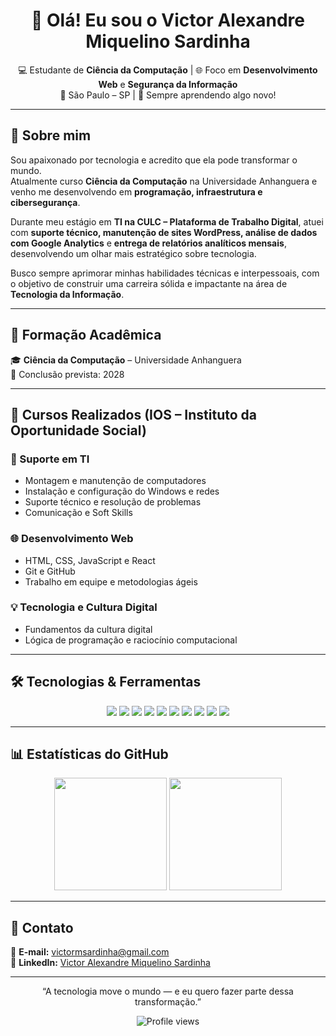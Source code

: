 <!-- Victor Sardinha - GitHub Profile README -->

<h1 align="center">👋 Olá! Eu sou o Victor Alexandre Miquelino Sardinha</h1>

<p align="center">
  💻 Estudante de <strong>Ciência da Computação</strong> | 🌐 Foco em <strong>Desenvolvimento Web</strong> e <strong>Segurança da Informação</strong>  
  <br>
  📍 São Paulo – SP | 🚀 Sempre aprendendo algo novo!
</p>

---

## 🌟 Sobre mim

Sou apaixonado por tecnologia e acredito que ela pode transformar o mundo.  
Atualmente curso **Ciência da Computação** na Universidade Anhanguera e venho me desenvolvendo em **programação, infraestrutura e cibersegurança**.  

Durante meu estágio em **TI na CULC – Plataforma de Trabalho Digital**, atuei com **suporte técnico, manutenção de sites WordPress, análise de dados com Google Analytics** e **entrega de relatórios analíticos mensais**, desenvolvendo um olhar mais estratégico sobre tecnologia.

Busco sempre aprimorar minhas habilidades técnicas e interpessoais, com o objetivo de construir uma carreira sólida e impactante na área de **Tecnologia da Informação**.

---

## 🧠 Formação Acadêmica

🎓 **Ciência da Computação** – Universidade Anhanguera  
📅 Conclusão prevista: 2028

---

## 🧩 Cursos Realizados (IOS – Instituto da Oportunidade Social)

### 💾 Suporte em TI
- Montagem e manutenção de computadores  
- Instalação e configuração do Windows e redes  
- Suporte técnico e resolução de problemas  
- Comunicação e Soft Skills

### 🌐 Desenvolvimento Web
- HTML, CSS, JavaScript e React  
- Git e GitHub  
- Trabalho em equipe e metodologias ágeis  

### 💡 Tecnologia e Cultura Digital
- Fundamentos da cultura digital  
- Lógica de programação e raciocínio computacional  

---

## 🛠️ Tecnologias & Ferramentas

<p align="center">
  <img src="https://img.shields.io/badge/HTML5-E34F26?style=for-the-badge&logo=html5&logoColor=white"/>
  <img src="https://img.shields.io/badge/CSS3-1572B6?style=for-the-badge&logo=css3&logoColor=white"/>
  <img src="https://img.shields.io/badge/JavaScript-F7DF1E?style=for-the-badge&logo=javascript&logoColor=black"/>
  <img src="https://img.shields.io/badge/React-61DAFB?style=for-the-badge&logo=react&logoColor=black"/>
  <img src="https://img.shields.io/badge/WordPress-21759B?style=for-the-badge&logo=wordpress&logoColor=white"/>
  <img src="https://img.shields.io/badge/Bootstrap-7952B3?style=for-the-badge&logo=bootstrap&logoColor=white"/>
  <img src="https://img.shields.io/badge/Git-F05032?style=for-the-badge&logo=git&logoColor=white"/>
  <img src="https://img.shields.io/badge/GitHub-181717?style=for-the-badge&logo=github&logoColor=white"/>
  <img src="https://img.shields.io/badge/Microsoft_Office-D83B01?style=for-the-badge&logo=microsoft-office&logoColor=white"/>
  <img src="https://img.shields.io/badge/Google_Analytics-E37400?style=for-the-badge&logo=google-analytics&logoColor=white"/>
</p>

---

## 📊 Estatísticas do GitHub

<p align="center">
  <img height="180em" src="https://github-readme-stats.vercel.app/api?username=VictorSardinha&show_icons=true&theme=tokyonight&count_private=true"/>
  <img height="180em" src="https://github-readme-stats.vercel.app/api/top-langs/?username=VictorSardinha&layout=compact&theme=tokyonight"/>
</p>

---

## 💬 Contato

📧 **E-mail:** [victormsardinha@gmail.com](mailto:victormsardinha@gmail.com)  
💼 **LinkedIn:** [Victor Alexandre Miquelino Sardinha](https://linkedin.com/in/victor-alexandre-miquelino-sardinha)

---

<p align="center">
  “A tecnologia move o mundo — e eu quero fazer parte dessa transformação.”  
</p>

<p align="center">
  <img src="https://komarev.com/ghpvc/?username=victormsardinha&color=blue&style=for-the-badge" alt="Profile views"/>
</p>
